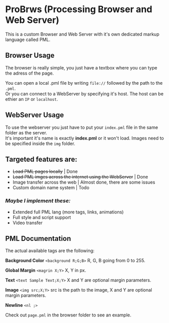 # ProBrws (Processing Browser and Web Server)
This is a custom Browser and Web Server with it's own dedicated markup language called PML.

## Browser Usage
The browser is really simple, you just have a textbox where you can type the adress of the page.

You can open a local .pml file by writing `file://` followed by the path to the `.pml`.  
Or you can connect to a WebServer by specifying it's host. The host can be ethier an `IP` or `localhost`.

## WebServer Usage
To use the webserver you just have to put your `index.pml` file in the same folder as the server.  
It's important it's name is exactly **index.pml** or it won't load. Images need to be specified inside the `img` folder.

## Targeted features are:
- ~~Load PML pages locally~~ | Done
- ~~Load PML imges across the internet using the WebServer~~ | Done
- Image transfer across the web | Almost done, there are some issues
- Custom domain name system | Todo

### *Maybe I implement these:*
- Extended full PML lang (more tags, links, animations)
- Full style and script support
- Video transfer

## PML Documentation

The actual available tags are the following:

**Background Color**
`<background R;G;B>` R, G, B going from 0 to 255.

**Global Margin**
`<magrin X;Y>` X, Y in px.

**Text**
`<text Sample Text;X;Y>` X and Y are optional margin parameters.

**Image**
`<img src;X;Y>` src is the path to the image, X and Y are optional margin parameters.

**Newline**
`<nl ;>`

Check out `page.pml` in the browser folder to see an example.
